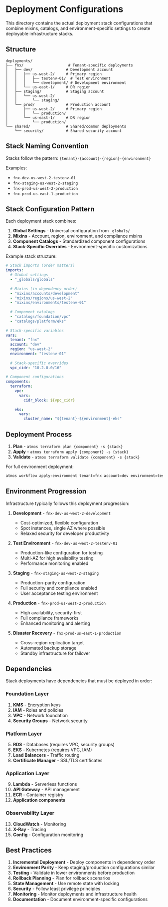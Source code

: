 # Deployment Configurations

This directory contains the actual deployment stack configurations that combine mixins, catalogs, and environment-specific settings to create deployable infrastructure stacks.

## Structure

```
deployments/
├── fnx/                    # Tenant-specific deployments
│   ├── dev/               # Development account
│   │   ├── us-west-2/     # Primary region
│   │   │   ├── testenv-01/  # Test environment
│   │   │   └── development/ # Development environment
│   │   └── us-east-1/     # DR region
│   ├── staging/           # Staging account  
│   │   └── us-west-2/
│   │       └── staging/
│   └── prod/              # Production account
│       ├── us-west-2/     # Primary region
│       │   └── production/
│       └── us-east-1/     # DR region
│           └── production/
└── shared/                # Shared/common deployments
    └── security/          # Shared security account
```

## Stack Naming Convention

Stacks follow the pattern: `{tenant}-{account}-{region}-{environment}`

Examples:
- `fnx-dev-us-west-2-testenv-01`
- `fnx-staging-us-west-2-staging`
- `fnx-prod-us-west-2-production`
- `fnx-prod-us-east-1-production`

## Stack Configuration Pattern

Each deployment stack combines:

1. **Global Settings** - Universal configuration from `_globals/`
2. **Mixins** - Account, region, environment, and compliance mixins
3. **Component Catalogs** - Standardized component configurations
4. **Stack-Specific Overrides** - Environment-specific customizations

Example stack structure:
```yaml
# Stack imports (order matters)
imports:
  # Global settings
  - "_globals/globals"
  
  # Mixins (in dependency order)
  - "mixins/accounts/development"
  - "mixins/regions/us-west-2"  
  - "mixins/environments/testenv-01"
  
  # Component catalogs
  - "catalogs/foundation/vpc"
  - "catalogs/platform/eks"
  
# Stack-specific variables
vars:
  tenant: "fnx"
  account: "dev"
  region: "us-west-2"
  environment: "testenv-01"
  
  # Stack-specific overrides
  vpc_cidr: "10.2.0.0/16"
  
# Component configurations
components:
  terraform:
    vpc:
      vars:
        cidr_block: ${vpc_cidr}
        
    eks:
      vars:
        cluster_name: "${tenant}-${environment}-eks"
```

## Deployment Process

1. **Plan** - `atmos terraform plan {component} -s {stack}`
2. **Apply** - `atmos terraform apply {component} -s {stack}`
3. **Validate** - `atmos terraform validate {component} -s {stack}`

For full environment deployment:
```bash
atmos workflow apply-environment tenant=fnx account=dev environment=testenv-01
```

## Environment Progression

Infrastructure typically follows this deployment progression:

1. **Development** - `fnx-dev-us-west-2-development`
   - Cost-optimized, flexible configuration
   - Spot instances, single AZ where possible
   - Relaxed security for developer productivity

2. **Test Environment** - `fnx-dev-us-west-2-testenv-01`  
   - Production-like configuration for testing
   - Multi-AZ for high availability testing
   - Performance monitoring enabled

3. **Staging** - `fnx-staging-us-west-2-staging`
   - Production-parity configuration
   - Full security and compliance enabled
   - User acceptance testing environment

4. **Production** - `fnx-prod-us-west-2-production`
   - High availability, security-first
   - Full compliance frameworks
   - Enhanced monitoring and alerting

5. **Disaster Recovery** - `fnx-prod-us-east-1-production`
   - Cross-region replication target
   - Automated backup storage
   - Standby infrastructure for failover

## Dependencies

Stack deployments have dependencies that must be deployed in order:

### Foundation Layer
1. **KMS** - Encryption keys
2. **IAM** - Roles and policies  
3. **VPC** - Network foundation
4. **Security Groups** - Network security

### Platform Layer  
5. **RDS** - Databases (requires VPC, security groups)
6. **EKS** - Kubernetes (requires VPC, IAM)
7. **Load Balancers** - Traffic routing
8. **Certificate Manager** - SSL/TLS certificates

### Application Layer
9. **Lambda** - Serverless functions
10. **API Gateway** - API management
11. **ECR** - Container registry
12. **Application components**

### Observability Layer
13. **CloudWatch** - Monitoring
14. **X-Ray** - Tracing  
15. **Config** - Configuration monitoring

## Best Practices

1. **Incremental Deployment** - Deploy components in dependency order
2. **Environment Parity** - Keep staging/production configurations similar
3. **Testing** - Validate in lower environments before production
4. **Rollback Planning** - Plan for rollback scenarios
5. **State Management** - Use remote state with locking
6. **Security** - Follow least privilege principles
7. **Monitoring** - Monitor deployments and infrastructure health
8. **Documentation** - Document environment-specific configurations